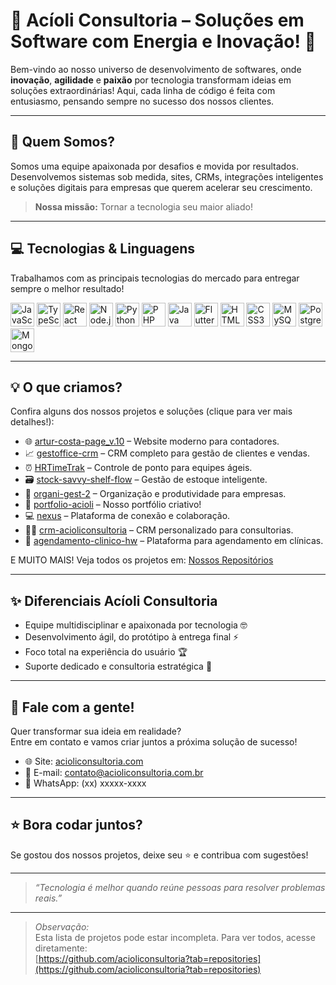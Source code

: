 # 🚀 Acíoli Consultoria – Soluções em Software com Energia e Inovação! 🚀

Bem-vindo ao nosso universo de desenvolvimento de softwares, onde **inovação**, **agilidade** e **paixão** por tecnologia transformam ideias em soluções extraordinárias! Aqui, cada linha de código é feita com entusiasmo, pensando sempre no sucesso dos nossos clientes.

---

## 🎉 Quem Somos?

Somos uma equipe apaixonada por desafios e movida por resultados. Desenvolvemos sistemas sob medida, sites, CRMs, integrações inteligentes e soluções digitais para empresas que querem acelerar seu crescimento.

> **Nossa missão:** Tornar a tecnologia seu maior aliado!

---

## 💻 Tecnologias & Linguagens

Trabalhamos com as principais tecnologias do mercado para entregar sempre o melhor resultado!

<p align="left">
  <img src="https://cdn.jsdelivr.net/gh/devicons/devicon/icons/javascript/javascript-original.svg" alt="JavaScript" width="38" height="38"/>
  <img src="https://cdn.jsdelivr.net/gh/devicons/devicon/icons/typescript/typescript-original.svg" alt="TypeScript" width="38" height="38"/>
  <img src="https://cdn.jsdelivr.net/gh/devicons/devicon/icons/react/react-original.svg" alt="React" width="38" height="38"/>
  <img src="https://cdn.jsdelivr.net/gh/devicons/devicon/icons/nodejs/nodejs-original.svg" alt="Node.js" width="38" height="38"/>
  <img src="https://cdn.jsdelivr.net/gh/devicons/devicon/icons/python/python-original.svg" alt="Python" width="38" height="38"/>
  <img src="https://cdn.jsdelivr.net/gh/devicons/devicon/icons/php/php-original.svg" alt="PHP" width="38" height="38"/>
  <img src="https://cdn.jsdelivr.net/gh/devicons/devicon/icons/java/java-original.svg" alt="Java" width="38" height="38"/>
  <img src="https://cdn.jsdelivr.net/gh/devicons/devicon/icons/flutter/flutter-original.svg" alt="Flutter" width="38" height="38"/>
  <img src="https://cdn.jsdelivr.net/gh/devicons/devicon/icons/html5/html5-original.svg" alt="HTML5" width="38" height="38"/>
  <img src="https://cdn.jsdelivr.net/gh/devicons/devicon/icons/css3/css3-original.svg" alt="CSS3" width="38" height="38"/>
  <img src="https://cdn.jsdelivr.net/gh/devicons/devicon/icons/mysql/mysql-original.svg" alt="MySQL" width="38" height="38"/>
  <img src="https://cdn.jsdelivr.net/gh/devicons/devicon/icons/postgresql/postgresql-original.svg" alt="PostgreSQL" width="38" height="38"/>
  <img src="https://cdn.jsdelivr.net/gh/devicons/devicon/icons/mongodb/mongodb-original.svg" alt="MongoDB" width="38" height="38"/>
</p>

---

## 💡 O que criamos?

Confira alguns dos nossos projetos e soluções (clique para ver mais detalhes!):

- 🌐 [artur-costa-page_v.10](https://github.com/acioliconsultoria/artur-costa-page_v.10) – Website moderno para contadores.
- 📈 [gestoffice-crm](https://github.com/acioliconsultoria/gestoffice-crm) – CRM completo para gestão de clientes e vendas.
- ⏰ [HRTimeTrak](https://github.com/acioliconsultoria/HRTimeTrak) – Controle de ponto para equipes ágeis.
- 🗃️ [stock-savvy-shelf-flow](https://github.com/acioliconsultoria/stock-savvy-shelf-flow) – Gestão de estoque inteligente.
- 🏢 [organi-gest-2](https://github.com/acioliconsultoria/organi-gest-2) – Organização e produtividade para empresas.
- 🎨 [portfolio-acioli](https://github.com/acioligeorge/portfolio-acioli) – Nosso portfólio criativo!
- 💻 [nexus](https://github.com/acioliconsultoria/nexus) – Plataforma de conexão e colaboração.
- 👩‍💼 [crm-acioliconsultoria](https://github.com/acioligeorge/crm-acioliconsultoria) – CRM personalizado para consultorias.
- 🏥 [agendamento-clinico-hw](https://github.com/acioligeorge/agendamento-clinico-hw) – Plataforma para agendamento em clínicas.

E MUITO MAIS! Veja todos os projetos em: [Nossos Repositórios](https://github.com/acioliconsultoria?tab=repositories)

---

## ✨ Diferenciais Acíoli Consultoria

- Equipe multidisciplinar e apaixonada por tecnologia 🤓
- Desenvolvimento ágil, do protótipo à entrega final ⚡
- Foco total na experiência do usuário 🏆
- Suporte dedicado e consultoria estratégica 🤝

---

## 💬 Fale com a gente!

Quer transformar sua ideia em realidade?  
Entre em contato e vamos criar juntos a próxima solução de sucesso!

- 🌐 Site: [acioliconsultoria.com](https://acioliconsultoria.com)
- 📧 E-mail: contato@acioliconsultoria.com.br
- 📱 WhatsApp: (xx) xxxxx-xxxx

---

## ⭐ Bora codar juntos?  
Se gostou dos nossos projetos, deixe seu ⭐ e contribua com sugestões!

---

> _“Tecnologia é melhor quando reúne pessoas para resolver problemas reais.”_

---

> _Observação:_  
> Esta lista de projetos pode estar incompleta. Para ver todos, acesse diretamente:  
> [https://github.com/acioliconsultoria?tab=repositories](https://github.com/acioliconsultoria?tab=repositories)
